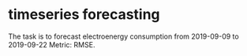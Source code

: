 # timeseries forecasting

The task is to forecast electroenergy consumption from 2019-09-09 to 2019-09-22
Metric: RMSE.
